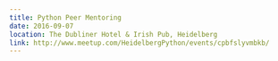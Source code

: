 ```yaml
---
title: Python Peer Mentoring
date: 2016-09-07
location: The Dubliner Hotel & Irish Pub, Heidelberg
link: http://www.meetup.com/HeidelbergPython/events/cpbfslyvmbkb/
---
```

